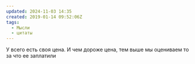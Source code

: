 ```yaml
---
updated: 2024-11-03 14:35
created: 2019-01-14 09:52:06Z
tags:
  - Мысли
  - цитаты
---
```


У всего есть своя цена. И чем дороже цена, тем выше мы оцениваем то за что ее заплатили